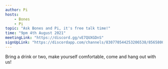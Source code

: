 ```yaml
---
author: Pi
hosts: 
    - Bones
    - Pi
topic: "Ask Bones and Pi, it's free talk time!"
time: "9pm 4th August 2021"
meetingLink: "https://discord.gg/vE7QUXGDnS" 
signUpLink: "https://discordapp.com/channels/830770544253206538/856580095464046620/872042961259626506"
---
```


Bring a drink or two, make yourself comfortable, come and hang out with us!
